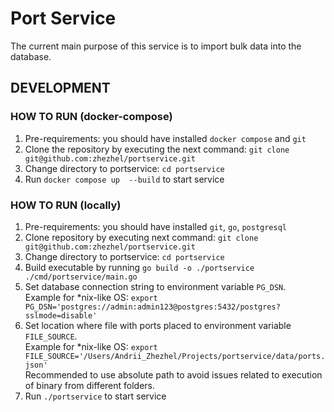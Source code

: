 # Port Service

The current main purpose of this service is to import bulk data into the database.

## DEVELOPMENT

### HOW TO RUN (docker-compose)

1. Pre-requirements: you should have installed `docker compose` and `git`
2. Clone the repository by executing the next command: `git clone git@github.com:zhezhel/portservice.git`
3. Change directory to portservice: `cd portservice`
4. Run `docker compose up  --build` to start service

### HOW TO RUN (locally)

1. Pre-requirements: you should have installed `git`, `go`, `postgresql`
2. Clone repository by executing next command: `git clone git@github.com:zhezhel/portservice.git`
3. Change directory to portservice: `cd portservice`
4. Build executable by running `go build -o ./portservice ./cmd/portservice/main.go`
5. Set database connection string to environment variable `PG_DSN`.  
   Example for *nix-like OS: `export PG_DSN='postgres://admin:admin123@postgres:5432/postgres?sslmode=disable'`
6. Set location where file with ports placed to environment variable `FILE_SOURCE`.  
    Example for *nix-like OS: `export FILE_SOURCE='/Users/Andrii_Zhezhel/Projects/portservice/data/ports.json'`  
    Recommended to use absolute path to avoid issues related to execution of binary from different folders.  
7. Run `./portservice` to start service
